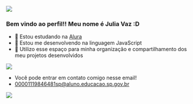 ![](https://tenor.com/pt-BR/view/sylveon-gif-21438371)

### Bem vindo ao perfil!! Meu nome é Julia Vaz :D
- 🔭 Estou estudando na [Alura](https://www.alura.com.br)
- 🌱 Estou me desenvolvendo na linguagem JavaScript
- 💬 Utilizo esse espaço para minha organização e compartilhamento dos meu projetos desenvolvidos

![](https://media1.tenor.com/m/zE4ozkXHGWAAAAAC/sylveon.gif)

- Você pode entrar em contato comigo nesse email!
- 00001119846481sp@aluno.educacao.sp.gov.br

![](https://tenor.com/bXjsr.gif)
